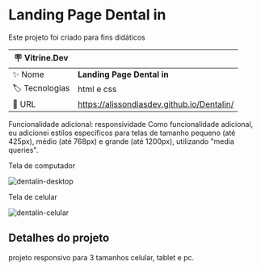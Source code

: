 # Landing Page Dental in

Este projeto foi criado para fins didáticos 

| :placard: Vitrine.Dev |     |
| -------------  | --- |
| :sparkles: Nome        | **Landing Page Dental in**
| :label: Tecnologias |  html e css
| :rocket: URL         | https://alissondiasdev.github.io/Dentalin/


<!-- Inserir imagem com a #vitrinedev ao final do link -->
Funcionalidade adicional: responsividade
Como funcionalidade adicional, eu adicionei estilos específicos para telas de tamanho pequeno (até 425px), médio (até 768px) e grande (até 1200px), utilizando "media queries".

 Tela de computador
 
![dentalin-desktop](https://user-images.githubusercontent.com/84820359/210451602-cad3ad36-3527-4c53-8636-d5a3b6bdedc8.gif#vitrinedev)

Tela de celular

![dentalin-celular](https://user-images.githubusercontent.com/84820359/210452210-91a0d871-372d-428f-a1ba-54becdcf40be.gif#vitrinedev)






## Detalhes do projeto

projeto responsivo para 3 tamanhos celular, tablet e pc.
